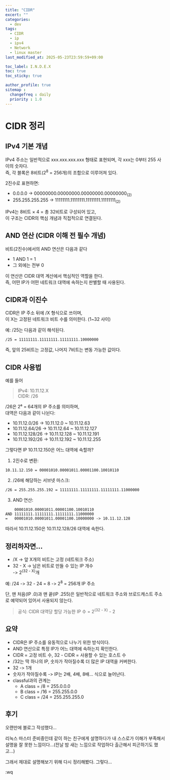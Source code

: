 ```yaml
---
title: "CIDR"
excert: ""
categories:
  - dev
tags:
  - CIDR
  - ip
  - ipv4
  - Network
  - linux master
last_modified_at: 2025-05-23T23:59:59+09:00

toc_label: I.N.D.E.X
toc: true
toc_sticky: true

author_profile: true
sitemap :
  changefreq : daily
  priority : 1.0
---
```


# CIDR 정리

## IPv4 기본 개념

IPv4 주소는 일반적으로 xxx.xxx.xxx.xxx 형태로 표현되며, 각 xxx는 0부터 255 사이의 숫자다.  
즉, 각 블록은 8비트(2<sup>8</sup> = 256개)의 조합으로 이루어져 있다.

2진수로 표현하면:

- 0.0.0.0 -> 00000000.00000000.00000000.00000000<sub>(2)</sub>
- 255.255.255.255 -> 11111111.11111111.11111111.11111111<sub>(2)</sub>

IPv4는 8비트 × 4 = 총 32비트로 구성되어 있고,  
이 구조는 CIDR의 핵심 개념과 직접적으로 연결된다.


## AND 연산 (CIDR 이해 전 필수 개념)

비트(2진수)에서의 AND 연산은 다음과 같다

- 1 AND 1 = 1
- 그 외에는 전부 0

이 연산은 CIDR 대역 계산에서 핵심적인 역할을 한다.  
즉, 어떤 IP가 어떤 네트워크 대역에 속하는지 판별할 때 사용된다.


## CIDR과 이진수

CIDR은 IP 주소 뒤에 /X 형식으로 쓰이며,  
이 X는 고정된 네트워크 비트 수를 의미한다. (1~32 사이)

예: /25는 다음과 같이 해석된다.

~~~
/25 = 11111111.11111111.11111111.10000000
~~~

즉, 앞의 25비트는 고정값, 나머지 7비트는 변동 가능한 값이다.


## CIDR 사용법

예를 들어

> IPv4: 10.11.12.X  
> CIDR: /26

/26은 2⁶ = 64개의 IP 주소를 의미하며,  
대역은 다음과 같이 나뉜다:

- 10.11.12.0/26 -> 10.11.12.0 ~ 10.11.12.63
- 10.11.12.64/26 -> 10.11.12.64 ~ 10.11.12.127
- 10.11.12.128/26 -> 10.11.12.128 ~ 10.11.12.191
- 10.11.12.192/26 -> 10.11.12.192 ~ 10.11.12.255

그렇다면 IP 10.11.12.150은 어느 대역에 속할까?

1. 2진수로 변환:
~~~
10.11.12.150 = 00001010.00001011.00001100.10010110
~~~

2. /26에 해당하는 서브넷 마스크:
~~~
/26 = 255.255.255.192 = 11111111.11111111.11111111.11000000
~~~

3. AND 연산:
~~~
    00001010.00001011.00001100.10010110
AND 11111111.11111111.11111111.11000000
=   00001010.00001011.00001100.10000000 -> 10.11.12.128
~~~

따라서 10.11.12.150은 10.11.12.128/26 대역에 속한다.


## 정리하자면...

- /X -> 앞 X개의 비트는 고정 (네트워크 주소)
- 32 - X -> 남은 비트로 만들 수 있는 IP 개수  
  -> 2<sup>(32 - X)</sup>개

예: /24 -> 32 - 24 = 8 -> 2<sup>8</sup> = 256개 IP 주소

단, 맨 처음(IP .0)과 맨 끝(IP .255)은 일반적으로 네트워크 주소와 브로드캐스트 주소로 예약되어 있어서 사용되지 않는다.

> 공식: CIDR 대역당 할당 가능한 IP 수 = 2<sup>(32 - X)</sup> - 2


## 요약

- CIDR은 IP 주소를 유동적으로 나누기 위한 방식이다.
- AND 연산으로 특정 IP가 어느 대역에 속하는지 확인한다.
- CIDR = 고정 비트 수, 32 - CIDR = 사용할 수 있는 호스트 수
- /32는 딱 하나의 IP, 숫자가 작아질수록 더 많은 IP 대역을 커버한다.
- 32 -> 1개  
- 숫자가 작아질수록 -> IP는 2배, 4배, 8배... 식으로 늘어난다.
- classful과의 관계는
  * A class = /8 = 255.0.0.0
  * B class = /16 = 255.255.0.0
  * C class = /24 = 255.255.255.0

## 후기
오랜만에 블로그 작성했다...

리눅스 마스터 준비중인데 같이 하는 친구에게 설명하다가 내 스스로가 이해가 부족해서 설명을 잘 못한 느낌이다...(전날 밤 새는 느낌으로 작업하다 출근해서 피곤하기도 했고...)

그래서 제대로 설명해보기 위해 다시 정리해봤다. 그렇다...

:wq
